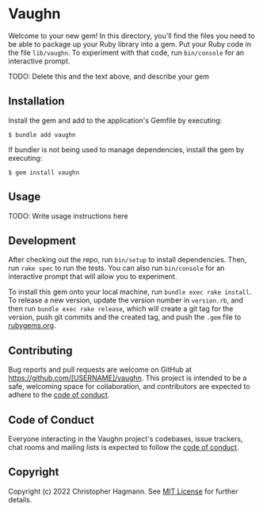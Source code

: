 # Vaughn

Welcome to your new gem! In this directory, you'll find the files you need to be able to package up your Ruby library into a gem. Put your Ruby code in the file `lib/vaughn`. To experiment with that code, run `bin/console` for an interactive prompt.

TODO: Delete this and the text above, and describe your gem

## Installation

Install the gem and add to the application's Gemfile by executing:

    $ bundle add vaughn

If bundler is not being used to manage dependencies, install the gem by executing:

    $ gem install vaughn

## Usage

TODO: Write usage instructions here

## Development

After checking out the repo, run `bin/setup` to install dependencies. Then, run `rake spec` to run the tests. You can also run `bin/console` for an interactive prompt that will allow you to experiment.

To install this gem onto your local machine, run `bundle exec rake install`. To release a new version, update the version number in `version.rb`, and then run `bundle exec rake release`, which will create a git tag for the version, push git commits and the created tag, and push the `.gem` file to [rubygems.org](https://rubygems.org).

## Contributing

Bug reports and pull requests are welcome on GitHub at https://github.com/[USERNAME]/vaughn. This project is intended to be a safe, welcoming space for collaboration, and contributors are expected to adhere to the [code of conduct](https://github.com/[USERNAME]/vaughn/blob/main/CODE_OF_CONDUCT.md).

## Code of Conduct

Everyone interacting in the Vaughn project's codebases, issue trackers, chat rooms and mailing lists is expected to follow the [code of conduct](https://github.com/[USERNAME]/vaughn/blob/main/CODE_OF_CONDUCT.md).

## Copyright

Copyright (c) 2022 Christopher Hagmann. See [MIT License](LICENSE.txt) for further details.